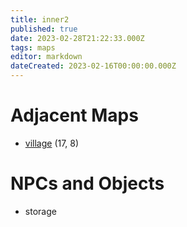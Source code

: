 ```yaml
---
title: inner2
published: true
date: 2023-02-28T21:22:33.000Z
tags: maps
editor: markdown
dateCreated: 2023-02-16T00:00:00.000Z
---
```



# Adjacent Maps
 * [village](/maps/village) (17, 8)

# NPCs and Objects
 * storage
